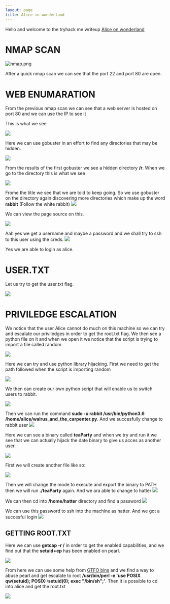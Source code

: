 ```yaml
---  
layout: page
title: Alice in wonderland 
---
```

Hello and welcome to the tryhack me writeup [Alice on wonderland](https://tryhackme.com/room/wonderland)

# NMAP SCAN

![nmap.png](/assets/nmap.png)

After a quick nmap scan we can see that the port 22 and port 80 are open.

# WEB ENUMARATION

From the previous nmap scan we can see that a web server is hosted on port 80 and we can use the IP to see it 

This is what we see 

![](/assets/web1.png)

Here we can use gobuster in an effort to find any directories that may be hidden.

![](/assets/go1.png)

From the results of the first gobuster we see a hidden directory **/r**. When we go to the directory this is what we see

![](/assets/web2.png)

Frome the title we see that we are told to keep going. So we use gobuster on the directory again discovering more directories which make up the word **rabbit** (Follow the white rabbit)
![](/assets/web7.png)

We can view the page source on this.

![](/assets/creds.png)

Aah yes we get a username and maybe a password and we shall try to ssh to this user using the creds.
![](/assets/ssh.png)


Yes we are able to login as alice.
# USER.TXT
Let us try to get the user.txt flag.

![](/assets/user.png)

# PRIVILEDGE ESCALATION 
We notice that the user Alice cannot do much on this machine so we can try and escalate our priviledges in order to get the root.txt flag. 
We then see a python file on it and when we open it we notice that the script is trying to import a file called random 

![](/assets/walrusnano.png)

Here we can try and use python library hijacking. First we need to get the path followed when the script is importing random 

![](/asssets/syspath.png)

We then can create our own python script that will enable us to switch users to rabbit.

![](/assets/os.png)

Then we can run the command **sudo -u rabbit /usr/bin/python3.6 /home/alice/walrus_and_the_carpenter.py**. And we succesfully change to rabbit user 
![](/assets/changetorabbit.png)

Here we can see a binary called **teaParty** and when we try and run it we see that we can actually hijack the date binary to give us acces as another user.

![](/assets/teaparty.png)

First we will create another file like so:

![](/assets/date.png)

Then we will change the mode to execute and export the binary to PATH then we will run **./teaParty** again.
And we ara able to change to hatter 
![](/assets/hatter.png)

We can then cd into **/home/hatter** directory and find a password 
![](/assets/password.png)

We can use this password to ssh into the machine as hatter. And we got a succesful login 
![](/assets/sshhatter.png)

## GETTING ROOT.TXT

Here we can use **getcap -r /** in order to get the enabled capabilities, and we find out that the **setuid+ep** has been enabled on pearl.

![](/assets/getcap.png)

From here we can use some help from [GTFO bins](https://gtfobins.github.io/gtfobins/perl/#capabilities) and we find a way to abuse pearl and get escalate to root **/usr/bin/perl -e 'use POSIX qw(setuid); POSIX::setuid(0); exec "/bin/sh";'**.
Then it is possible to cd into alice and get the root.txt

![](/assets/roottxt.png)











